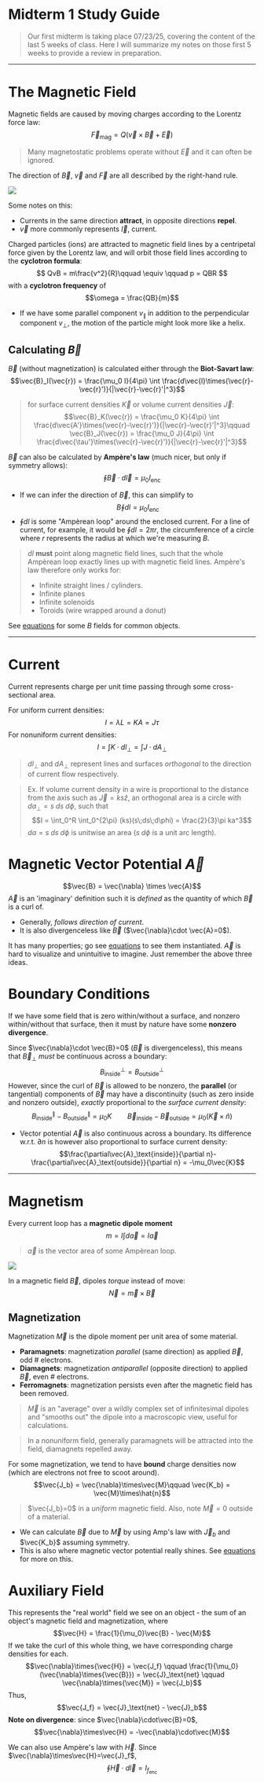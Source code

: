 # Midterm 1 Study Guide

> Our first midterm is taking place 07/23/25, covering the content of the last 5 weeks of class. Here I will summarize my notes on those first 5 weeks to provide a review in preparation. 

---

# The Magnetic Field

Magnetic fields are caused by moving charges according to the Lorentz force law:
$$
\vec{F}_\text{mag} = Q(\vec{v}\times\vec{B} + \vec{E})
$$
> Many magnetostatic problems operate without $\vec{E}$ and it can often be ignored.

The direction of $\vec{B}$, $\vec{v}$ and $\vec{F}$ are all described by the right-hand rule. 

![](images/chapter5/rhr.svg)

Some notes on this:
- Currents in the same direction **attract**, in opposite directions **repel**.
- $\vec{v}$ more commonly represents $\vec{I}$, current.

Charged particles (ions) are attracted to magnetic field lines by a centripetal force given by the Lorentz law, and will orbit those field lines according to the **cyclotron formula**:
$$
QvB = m\frac{v^2}{R}\qquad \equiv \qquad p = QBR
$$
with a **cyclotron frequency** of 
$$\omega = \frac{QB}{m}$$
- If we have some parallel component $v_\parallel$ in addition to the perpendicular component $v_\perp$, the motion of the particle might look more like a helix.

## Calculating $\vec{B}$

$\vec{B}$ (without magnetization) is calculated either through the **Biot-Savart law**:
$$\vec{B}_I(\vec{r}) = \frac{\mu_0 I}{4\pi} \int \frac{d\vec{l}\times(\vec{r}-\vec{r}')}{|\vec{r}-\vec{r}'|^3}$$
>for surface current densities $\vec{K}$ or volume current densities $\vec{J}$:
>$$\vec{B}_K(\vec{r}) = \frac{\mu_0 K}{4\pi} \int \frac{d\vec{A'}\times(\vec{r}-\vec{r}')}{|\vec{r}-\vec{r}'|^3}\qquad \vec{B}_J(\vec{r}) = \frac{\mu_0 J}{4\pi} \int \frac{d\vec{\tau'}\times(\vec{r}-\vec{r}')}{|\vec{r}-\vec{r}'|^3}$$

$\vec{B}$ can also be calculated by **Ampère's law** (much nicer, but only if symmetry allows):
$$\oint \vec{B}\cdot d\vec{l} = \mu_0I_\text{enc}$$
- If we can infer the direction of $\vec{B}$, this can simplify to
$$B\oint dl = \mu_0 I_\text{enc}$$
- $\oint dl$ is some "Ampèrean loop" around the enclosed current. For a line of current, for example, it would be $\oint dl = 2\pi r$, the circumference of a circle where $r$ represents the radius at which we're measuring $B$. 

> $dl$ **must** point along magnetic field lines, such that the whole Ampèrean loop exactly lines up with magnetic field lines. Ampère's law therefore only works for:
> - Infinite straight lines / cylinders.
> - Infinite planes
> - Infinite solenoids
> - Toroids (wire wrapped around a donut)

See [equations](equations.md) for some $B$ fields for common objects.

---

# Current

Current represents charge per unit time passing through some cross-sectional area. 

For uniform current densities:
$$I = \lambda L = KA = J \tau$$
For nonuniform current densities:
$$I = \int K \cdot dl_\perp = \int J\cdot dA_\perp$$
> $dl_\perp$ and $dA_\perp$ represent lines and surfaces *orthogonal* to the direction of current flow respectively.

> Ex. If volume current density in a wire is proportional to the distance from the axis such as $\vec{J}=ks\hat{z}$, an orthogonal area is a circle with $da_\perp=s\;ds\;d\phi$, such that
> $$I = \int_0^R \int_0^{2\pi} (ks)(s\;ds\;d\phi) = \frac{2}{3}\pi ka^3$$
> $da=s\;ds\;d\phi$ is unitwise an area ($s\;d\phi$ is a unit arc length). 

# Magnetic Vector Potential $\vec{A}$

$$\vec{B} = \vec{\nabla} \times \vec{A}$$
$\vec{A}$ is an 'imaginary' definition such it is *defined* as the quantity of which $\vec{B}$ is a curl of. 

- Generally, *follows direction of current*.
- It is also divergenceless like $\vec{B}$ ($\vec{\nabla}\cdot \vec{A}=0$).

It has many properties; go see [equations](equations.md) to see them instantiated. $\vec{A}$ is hard to visualize and unintuitive to imagine. Just remember the above three ideas. 

# Boundary Conditions

If we have some field that is zero within/without a surface, and nonzero within/without that surface, then it must by nature have some **nonzero divergence**. 

Since $\vec{\nabla}\cdot \vec{B}=0$ ($\vec{B}$ is divergenceless), this means that $\vec{B}_\perp$ *must* be continuous across a boundary:
$$B^\perp_\text{inside} = B^\perp_\text{outside}$$
However, since the curl of $\vec{B}$ is allowed to be nonzero, the **parallel** (or tangential) components of $\vec{B}$ may have a discontinuity (such as zero inside and nonzero outside), *exactly* proportional to the *surface current density*:
$$B^\parallel_\text{inside} - B^\parallel_\text{outside} = \mu_0K\qquad \vec{B}_\text{inside} - \vec{B}_\text{outside} = \mu_0(\vec{K}\times\hat{n})$$

- Vector potential $\vec{A}$ is also continuous across a boundary. Its difference w.r.t. $\partial n$ is however also proportional to surface current density:
$$\frac{\partial\vec{A}_\text{inside}}{\partial n}-\frac{\partial\vec{A}_\text{outside}}{\partial n} = -\mu_0\vec{K}$$

---
# Magnetism

Every current loop has a **magnetic dipole moment**
$$m = I\int d\vec{a} = I\vec{a}$$
> $\vec{a}$ is the vector area of some Ampèrean loop.

![](images/chapter6/mag_moment.PNG)

In a magnetic field $\vec{B}$, dipoles *torque* instead of move:
$$\vec{N} = \vec{m}\times\vec{B}$$

## Magnetization

Magnetization $\vec{M}$ is the dipole moment per unit area of some material. 

- **Paramagnets**: magnetization *parallel* (same direction) as applied $\vec{B}$, odd # electrons.
- **Diamagnets**: magnetization *antiparallel* (opposite direction) to applied $\vec{B}$, even # electrons.
- **Ferromagnets**: magnetization persists even after the magnetic field has been removed.

> $\vec{M}$ is an "average" over a wildly complex set of infinitesimal dipoles and "smooths out" the dipole into a macroscopic view, useful for calculations.

> In a nonuniform field, generally paramagnets will be attracted into the field, diamagnets repelled away. 

For some magnetization, we tend to have **bound** charge densities now (which are electrons not free to scoot around). 
$$\vec{J_b} = \vec{\nabla}\times\vec{M}\qquad \vec{K_b} = \vec{M}\times\hat{n}$$
> $\vec{J_b}=0$ in a *uniform* magnetic field. Also, note $\vec{M}=0$ outside of a material.

- We can calculate $\vec{B}$ due to $\vec{M}$ by using Amp's law with $\vec{J}_b$ and $\vec{K_b}$ assuming symmetry. 
- This is also where magnetic vector potential really shines. See [equations](equations.md) for more on this.

# Auxiliary Field

This represents the "real world" field we see on an object - the sum of an object's magnetic field and magnetization, where
$$\vec{H} = \frac{1}{\mu_0}\vec{B} - \vec{M}$$
If we take the curl of this whole thing, we have corresponding charge densities for each.
$$\vec{\nabla}\times{\vec{H}} = \vec{J_f} \qquad \frac{1}{\mu_0}(\vec{\nabla}\times{\vec{B}}) = \vec{J}_\text{net} \qquad \vec{\nabla}\times{\vec{M}} = \vec{J_b}$$
Thus, 
$$\vec{J_f} = \vec{J}_\text{net} - \vec{J}_b$$
**Note on divergence**: since $\vec{\nabla}\cdot\vec{B}=0$,
$$\vec{\nabla}\times\vec{H} = -\vec{\nabla}\cdot\vec{M}$$

We can also use Ampère's law with $\vec{H}$. Since $\vec{\nabla}\times\vec{H}=\vec{J}_f$,
$$
\oint \vec{H}\cdot d\vec{l} = I_{f_\text{enc}}
$$
